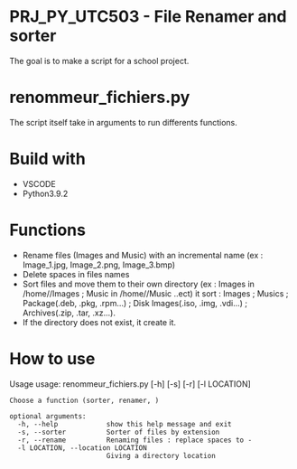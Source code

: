 # PRJ_PY_UTC503 - File Renamer and sorter
The goal is to make a script for a school project.
# renommeur_fichiers.py
The script itself take in arguments to run differents functions.
# Build with
- VSCODE
- Python3.9.2
# Functions
- Rename files (Images and Music) with an incremental name (ex : Image_1.jpg, Image_2.png, Image_3.bmp)
- Delete spaces in files names
- Sort files and move them to their own directory (ex : Images in /home/<user>/Images ; Music in /home/<user>/Music ..ect)
  it sort : Images ; Musics ; Package(.deb, .pkg, .rpm...) ; Disk Images(.iso, .img, .vdi...) ; Archives(.zip, .tar, .xz...).
- If the directory does not exist, it create it.
# How to use
  Usage 
    usage: renommeur_fichiers.py [-h] [-s] [-r] [-l LOCATION]

    Choose a function (sorter, renamer, )

    optional arguments:
      -h, --help            show this help message and exit
      -s, --sorter          Sorter of files by extension
      -r, --rename          Renaming files : replace spaces to -
      -l LOCATION, --location LOCATION
                            Giving a directory location
